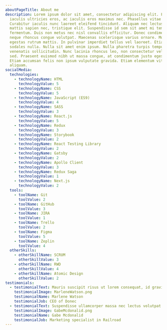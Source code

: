 ```yaml
---
aboutPageTitle: About me
description: Lorem ipsum dolor sit amet, consectetur adipiscing elit. Fusce
  iaculis ultricies eros, ac iaculis eros maximus nec. Phasellus vitae mi felis.
  Curabitur iaculis nunc laoreet eleifend tincidunt. Aliquam nec lectus varius,
  mattis sapien nec, tristique elit. Suspendisse id sem sit amet mi tempus
  fermentum. Duis non metus nec nisl convallis efficitur. Donec condimentum
  neque rhoncus congue volutpat. Maecenas scelerisque varius ornare. Morbi
  egestas rutrum mattis. In pulvinar imperdiet tellus vel laoreet. Etiam ac
  sodales nulla. Nulla sit amet enim ipsum. Nulla pharetra turpis tempus
  venenatis sollicitudin. Nunc lacinia rhoncus leo, non consectetur velit tempus
  sed. Praesent euismod nibh ut massa congue, at condimentum justo egestas.
  Etiam accumsan felis non ipsum vulputate gravida. Etiam elementum vitae nisl a
  aliquam.
socialMedia:
  technologies:
    - technologyName: HTML
      technologyValue: 5
    - technologyName: CSS
      technologyValue: 5
    - technologyName: JavaScript (ES9)
      technologyValue: 4
    - technologyName: SASS
      technologyValue: 3
    - technologyName: React.js
      technologyValue: 5
    - technologyName: Redux
      technologyValue: 3
    - technologyName: Storybook
      technologyValue: 2
    - technologyName: React Testing Library
      technologyValue: 2
    - technologyName: Gatsby
      technologyValue: 2
    - technologyName: Apollo Client
      technologyValue: 3
    - technologyName: Redux Saga
      technologyValue: 1
    - technologyName: Next.js
      technologyValue: 2
  tools:
    - toolName: Git
      toolValue: 2
    - toolName: GitHub
      toolValue: 3
    - toolName: JIRA
      toolValue: 1
    - toolName: Trello
      toolValue: 2
    - toolName: Figma
      toolValue: 5
    - toolName: Zeplin
      toolValue: 4
  otherSkills:
    - otherSkillName: SCRUM
      otherSkillValue: 3
    - otherSkillName: RWD
      otherSkillValue: 4
    - otherSkillName: Atomic Design
      otherSkillValue: 2
testimonials:
  - testimonialText: Mauris suscipit risus ut lorem consequat, id gravida sem vulputate. Donec pharetra mi ac elit hendrerit, at viverra risus fermentum. Proin sit amet viverra dolor.
    testimonialImage: MarleneWatson.png
    testimonialName: Marlene Watson
    testimonialJob: CEO of Donec
  - testimonialText: Suspendisse ullamcorper massa nec lectus volutpat malesuada. Proin at nibh dui. Nunc at tincidunt mauris, non sagittis libero. Proin porta id elit sit amet maximus.
    testimonialImage: GabeMcdonalid.png
    testimonialName: Gabe Mcdonalid
    testimonialJob: Marketing specialist in Railroad
---
```

